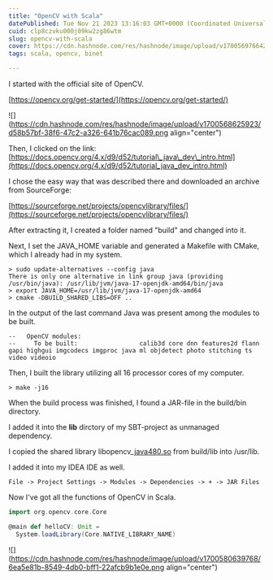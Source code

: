 ```yaml
---
title: "OpenCV with Scala"
datePublished: Tue Nov 21 2023 13:16:03 GMT+0000 (Coordinated Universal Time)
cuid: clp8czvku000j09kw2zg86wtm
slug: opencv-with-scala
cover: https://cdn.hashnode.com/res/hashnode/image/upload/v1700569766420/ed8cc372-37b3-44c0-ba42-5b2397439857.jpeg
tags: scala, opencv, binet

---
```


I started with the official site of OpenCV.

[https://opencv.org/get-started/](https://opencv.org/get-started/)

![](https://cdn.hashnode.com/res/hashnode/image/upload/v1700568625923/d58b57bf-38f6-47c2-a326-641b76cac089.png align="center")

Then, I clicked on the link: [https://docs.opencv.org/4.x/d9/d52/tutorial\_java\_dev\_intro.html](https://docs.opencv.org/4.x/d9/d52/tutorial_java_dev_intro.html)

I chose the easy way that was described there and downloaded an archive from SourceForge:

[https://sourceforge.net/projects/opencvlibrary/files/](https://sourceforge.net/projects/opencvlibrary/files/)

After extracting it, I created a folder named "build" and changed into it.

Next, I set the JAVA\_HOME variable and generated a Makefile with CMake, which I already had in my system.

```plaintext
> sudo update-alternatives --config java
There is only one alternative in link group java (providing /usr/bin/java): /usr/lib/jvm/java-17-openjdk-amd64/bin/java
> export JAVA_HOME=/usr/lib/jvm/java-17-openjdk-amd64
> cmake -DBUILD_SHARED_LIBS=OFF ..
```

In the output of the last command Java was present among the modules to be built.

```plaintext
--   OpenCV modules:
--     To be built:                 calib3d core dnn features2d flann gapi highgui imgcodecs imgproc java ml objdetect photo stitching ts video videoio
```

Then, I built the library utilizing all 16 processor cores of my computer.

```plaintext
> make -j16
```

When the build process was finished, I found a JAR-file in the build/bin directory.

I added it into the **lib** dirctory of my SBT-project as unmanaged dependency.

I copied the shared library libopencv\_[java480.so](http://java480.so) from build/lib into /usr/lib.

I added it into my IDEA IDE as well.

```plaintext
File -> Project Settings -> Modules -> Dependencies -> + -> JAR Files
```

Now I've got all the functions of OpenCV in Scala.

```scala
import org.opencv.core.Core

@main def helloCV: Unit =
  System.loadLibrary(Core.NATIVE_LIBRARY_NAME)
```

![](https://cdn.hashnode.com/res/hashnode/image/upload/v1700580639768/6ea5e81b-8549-4db0-bff1-22afcb9b1e0e.png align="center")